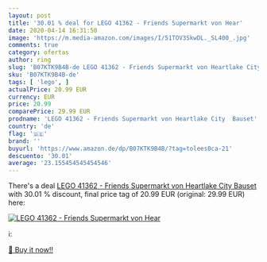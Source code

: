 ```yaml
---
layout: post
title: '30.01 % deal for LEGO 41362 - Friends Supermarkt von Hear'
date: 2020-04-14 16:31:50
image: 'https://m.media-amazon.com/images/I/51TOV3SkwDL._SL400_.jpg'
comments: true
category: ofertas
author: ring
slug: 'B07KTK9B4B-de LEGO 41362 - Friends Supermarkt von Heartlake City Bauset'
sku: 'B07KTK9B4B-de'
tags: [ 'lego', ]
actualPrice: 20.99 EUR
currency: EUR
price: 20.99
comparePrice: 29.99 EUR
prodname: 'LEGO 41362 - Friends Supermarkt von Heartlake City  Bauset'
country: 'de'
flag: '🇩🇪'
brand: ''
buyurl: 'https://www.amazon.de/dp/B07KTK9B4B/?tag=tolees0ca-21'
descuento: '30.01'
average: '23.155454545454546'
---
```


There's a deal [LEGO 41362 - Friends Supermarkt von Heartlake City  Bauset](https://www.amazon.de/dp/B07KTK9B4B/?tag=tolees0ca-21)  with  30.01 % discount, final price tag of  20.99 EUR (original: 29.99 EUR) here:

[![LEGO 41362 - Friends Supermarkt von Hear](https://m.media-amazon.com/images/I/51TOV3SkwDL._SL400_.jpg)](https://www.amazon.de/dp/B07KTK9B4B/?tag=tolees0ca-21)

ℹ️:


[🛒 Buy it now!!](https://www.amazon.de/dp/B07KTK9B4B/?tag=tolees0ca-21)
